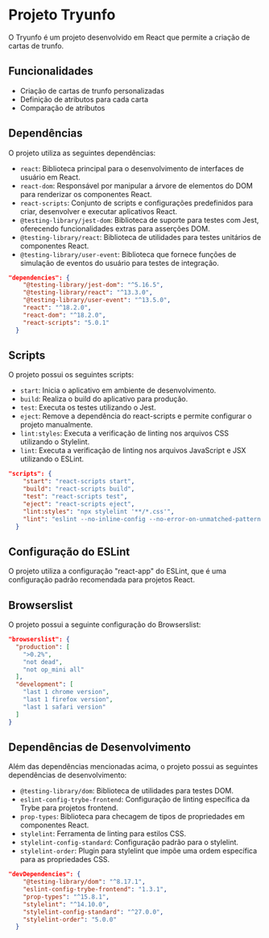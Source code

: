 # Projeto Tryunfo

O Tryunfo é um projeto desenvolvido em React que permite a criação de cartas de trunfo.

## Funcionalidades

- Criação de cartas de trunfo personalizadas
- Definição de atributos para cada carta
- Comparação de atributos

## Dependências

O projeto utiliza as seguintes dependências:

- `react`: Biblioteca principal para o desenvolvimento de interfaces de usuário em React.
- `react-dom`: Responsável por manipular a árvore de elementos do DOM para renderizar os componentes React.
- `react-scripts`: Conjunto de scripts e configurações predefinidos para criar, desenvolver e executar aplicativos React.
- `@testing-library/jest-dom`: Biblioteca de suporte para testes com Jest, oferecendo funcionalidades extras para asserções DOM.
- `@testing-library/react`: Biblioteca de utilidades para testes unitários de componentes React.
- `@testing-library/user-event`: Biblioteca que fornece funções de simulação de eventos do usuário para testes de integração.

```json
"dependencies": {
    "@testing-library/jest-dom": "^5.16.5",
    "@testing-library/react": "^13.3.0",
    "@testing-library/user-event": "^13.5.0",
    "react": "^18.2.0",
    "react-dom": "^18.2.0",
    "react-scripts": "5.0.1"
  }
```

## Scripts

O projeto possui os seguintes scripts:

- `start`: Inicia o aplicativo em ambiente de desenvolvimento.
- `build`: Realiza o build do aplicativo para produção.
- `test`: Executa os testes utilizando o Jest.
- `eject`: Remove a dependência do react-scripts e permite configurar o projeto manualmente.
- `lint:styles`: Executa a verificação de linting nos arquivos CSS utilizando o Stylelint.
- `lint`: Executa a verificação de linting nos arquivos JavaScript e JSX utilizando o ESLint.

```json
"scripts": {
    "start": "react-scripts start",
    "build": "react-scripts build",
    "test": "react-scripts test",
    "eject": "react-scripts eject",
    "lint:styles": "npx stylelint '**/*.css'",
    "lint": "eslint --no-inline-config --no-error-on-unmatched-pattern -c .eslintrc.json . --ext .js,.jsx"
  }
```

## Configuração do ESLint

O projeto utiliza a configuração "react-app" do ESLint, que é uma configuração padrão recomendada para projetos React.

## Browserslist

O projeto possui a seguinte configuração do Browserslist:

```json
"browserslist": {
  "production": [
    ">0.2%",
    "not dead",
    "not op_mini all"
  ],
  "development": [
    "last 1 chrome version",
    "last 1 firefox version",
    "last 1 safari version"
  ]
}
```

## Dependências de Desenvolvimento

Além das dependências mencionadas acima, o projeto possui as seguintes dependências de desenvolvimento:

- `@testing-library/dom`: Biblioteca de utilidades para testes DOM.
- `eslint-config-trybe-frontend`: Configuração de linting específica da Trybe para projetos frontend.
- `prop-types`: Biblioteca para checagem de tipos de propriedades em componentes React.
- `stylelint`: Ferramenta de linting para estilos CSS.
- `stylelint-config-standard`: Configuração padrão para o stylelint.
- `stylelint-order`: Plugin para stylelint que impõe uma ordem específica para as propriedades CSS.

```json
"devDependencies": {
    "@testing-library/dom": "^8.17.1",
    "eslint-config-trybe-frontend": "1.3.1",
    "prop-types": "^15.8.1",
    "stylelint": "^14.10.0",
    "stylelint-config-standard": "^27.0.0",
    "stylelint-order": "5.0.0"
  }
```